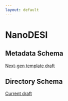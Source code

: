 ```yaml
---
layout: default
---
```


# NanoDESI

## Metadata Schema
[Next-gen template draft](https://docs.google.com/spreadsheets/d/1X9o6Ged_aHhItKVrH3THNM0Zpz8LGj-jCprLdVIAkNo)

## Directory Schema
[Current draft](https://docs.google.com/spreadsheets/d/1I2aXIpOQHBjeLbKsVn0qJTOH7vtByeQ9t_1EnlTAPL4/edit#gid=37240204)
